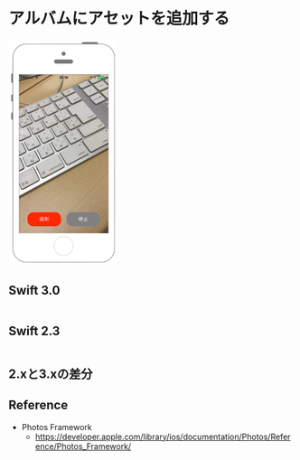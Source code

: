 # アルバムにアセットを追加する

![Preview photokit005](./img/photokit005.png) 

## Swift 3.0

```swift
```

## Swift 2.3

```swift
```

## 2.xと3.xの差分

## Reference

* Photos Framework
    * https://developer.apple.com/library/ios/documentation/Photos/Reference/Photos_Framework/
